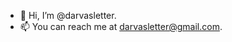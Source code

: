- 👋 Hi, I’m @darvasletter.
- 📫 You can reach me at darvasletter@gmail.com.

<!---
darvasletter/darvasletter is a ✨ special ✨ repository because its `README.md` (this file) appears on your GitHub profile.
You can click the Preview link to take a look at your changes.
--->
